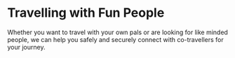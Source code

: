 # Travelling with Fun People

Whether you want to travel with your own pals or are looking for like minded people,
we can help you safely and securely connect with co-travellers for your journey.
